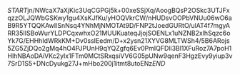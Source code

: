 $START$jn/NWcaX7aXjKic3UqCGPGj5k+00xeSSjXq/AoogBQsP2OSkc3UTJFxqzzOLJQWbGSKwy1gu4XsKJfKu/yHOQVkrCW/nHUDsvOOPbVNUu06wO6aB9R5YTQQKAwIlSnNsq4YNhMjNMOTAt9D/FNP2tJoedGURtO/ulAT4f7mgyARR35IISBoWurYLDPCqxwhxO21MUUKuateqJjojSOENLx1uNZNB2xlhSqzc6oYk7G/EHHhIdWRkKM+Dv0ssIEedm/D+x2ysn21XYVG8MLTWSh4/5B6ARojs5ZG5ZjDQo2gMq4hO4PJPUnH9qYQZgfq6Ev0PmIQFDli3Bl1XFuRoz7A7poH1HlhNBAoDAiVKc2yIx1FTm0MCtSRxqsiVV6G05pUNw9qenF3HgzEvy9yiup3v7SrD1S5+DNcDyukg27J+mHbo200j1itmt8utoENz$END$